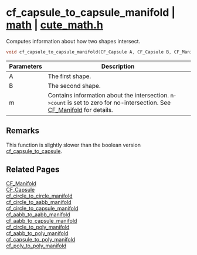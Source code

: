 # cf_capsule_to_capsule_manifold | [math](https://github.com/RandyGaul/cute_framework/blob/master/docs/math_readme.md) | [cute_math.h](https://github.com/RandyGaul/cute_framework/blob/master/include/cute_math.h)

Computes information about how two shapes intersect.

```cpp
void cf_capsule_to_capsule_manifold(CF_Capsule A, CF_Capsule B, CF_Manifold* m);
```

Parameters | Description
--- | ---
A | The first shape.
B | The second shape.
m | Contains information about the intersection. `m->count` is set to zero for no-intersection. See [CF_Manifold](https://github.com/RandyGaul/cute_framework/blob/master/docs/math/cf_manifold.md) for details.

## Remarks

This function is slightly slower than the boolean version [cf_capsule_to_capsule](https://github.com/RandyGaul/cute_framework/blob/master/docs/math/cf_capsule_to_capsule.md).

## Related Pages

[CF_Manifold](https://github.com/RandyGaul/cute_framework/blob/master/docs/math/cf_manifold.md)  
[CF_Capsule](https://github.com/RandyGaul/cute_framework/blob/master/docs/math/cf_capsule.md)  
[cf_circle_to_circle_manifold](https://github.com/RandyGaul/cute_framework/blob/master/docs/math/cf_circle_to_circle_manifold.md)  
[cf_circle_to_aabb_manifold](https://github.com/RandyGaul/cute_framework/blob/master/docs/math/cf_circle_to_aabb_manifold.md)  
[cf_circle_to_capsule_manifold](https://github.com/RandyGaul/cute_framework/blob/master/docs/math/cf_circle_to_capsule_manifold.md)  
[cf_aabb_to_aabb_manifold](https://github.com/RandyGaul/cute_framework/blob/master/docs/math/cf_aabb_to_aabb_manifold.md)  
[cf_aabb_to_capsule_manifold](https://github.com/RandyGaul/cute_framework/blob/master/docs/math/cf_aabb_to_capsule_manifold.md)  
[cf_circle_to_poly_manifold](https://github.com/RandyGaul/cute_framework/blob/master/docs/math/cf_circle_to_poly_manifold.md)  
[cf_aabb_to_poly_manifold](https://github.com/RandyGaul/cute_framework/blob/master/docs/math/cf_aabb_to_poly_manifold.md)  
[cf_capsule_to_poly_manifold](https://github.com/RandyGaul/cute_framework/blob/master/docs/math/cf_capsule_to_poly_manifold.md)  
[cf_poly_to_poly_manifold](https://github.com/RandyGaul/cute_framework/blob/master/docs/math/cf_poly_to_poly_manifold.md)  
